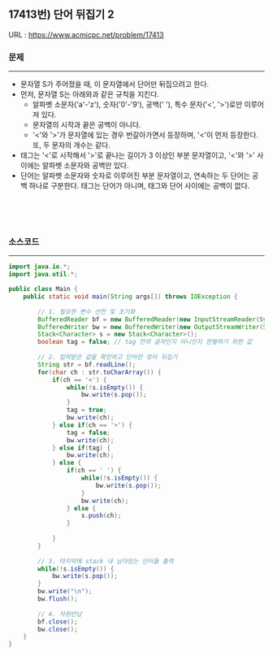 ## 17413번) 단어 뒤집기 2
URL : <https://www.acmicpc.net/problem/17413>

### 문제
***
* 문자열 S가 주어졌을 때, 이 문자열에서 단어만 뒤집으려고 한다.
* 먼저, 문자열 S는 아래와과 같은 규칙을 지킨다.
  * 알파벳 소문자('a'-'z'), 숫자('0'-'9'), 공백(' '), 특수 문자('<', '>')로만 이루어져 있다.
  * 문자열의 시작과 끝은 공백이 아니다.
  * '<'와 '>'가 문자열에 있는 경우 번갈아가면서 등장하며, '<'이 먼저 등장한다. 또, 두 문자의 개수는 같다.
* 태그는 '<'로 시작해서 '>'로 끝나는 길이가 3 이상인 부분 문자열이고, '<'와 '>' 사이에는 알파벳 소문자와 공백만 있다. 
* 단어는 알파벳 소문자와 숫자로 이루어진 부분 문자열이고, 연속하는 두 단어는 공백 하나로 구분한다. 태그는 단어가 아니며, 태그와 단어 사이에는 공백이 없다.

<br/><br/><br/>

### 소스코드
***
````java
import java.io.*;
import java.util.*;

public class Main {
	public static void main(String args[]) throws IOException {
		
		// 1. 필요한 변수 선언 및 초기화
		BufferedReader bf = new BufferedReader(new InputStreamReader(System.in));
		BufferedWriter bw = new BufferedWriter(new OutputStreamWriter(System.out));
		Stack<Character> s = new Stack<Character>();
		boolean tag = false; // tag 안의 글자인지 아니인지 판별하기 위한 값
		
		// 2. 입력받은 값을 확인하고 단어만 찾아 뒤집기
		String str = bf.readLine();
		for(char ch : str.toCharArray()) {
			if(ch == '<') { 
				while(!s.isEmpty()) {
					bw.write(s.pop());
				}
				tag = true;
				bw.write(ch);
			} else if(ch == '>') {
				tag = false;
				bw.write(ch);
			} else if(tag) {
				bw.write(ch);
			} else {
				if(ch == ' ') {
					while(!s.isEmpty()) {
						bw.write(s.pop());
					}
					bw.write(ch);
				} else {
					s.push(ch);
				}
				
			}
		}
		
		// 3. 마지막에 stack 내 남아있는 단어들 출력
		while(!s.isEmpty()) {
			bw.write(s.pop());
		}
		bw.write("\n");
		bw.flush();
		
		// 4. 자원반납
		bf.close();
		bw.close();
	}
}
````
